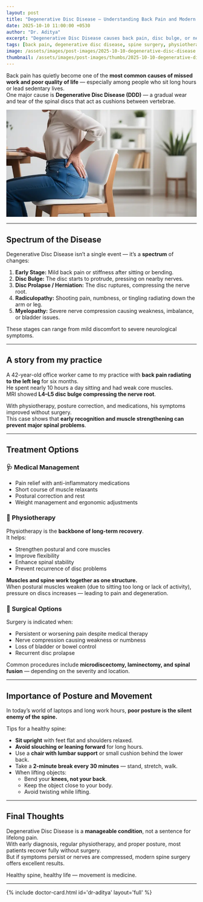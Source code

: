 ```yaml
---
layout: post
title: "Degenerative Disc Disease — Understanding Back Pain and Modern Treatment Options"
date: 2025-10-10 11:00:00 +0530
author: "Dr. Aditya"
excerpt: "Degenerative Disc Disease causes back pain, disc bulge, or nerve compression. Dr. Aditya explains how posture, muscle strength, and lifestyle affect the spine — and when medical, surgical, or physiotherapy treatments are needed."
tags: [back pain, degenerative disc disease, spine surgery, physiotherapy, posture, Dr. Aditya]
image: /assets/images/post-images/2025-10-10-degenerative-disc-disease.webp
thumbnail: /assets/images/post-images/thumbs/2025-10-10-degenerative-disc-disease.webp
---
```


Back pain has quietly become one of the **most common causes of missed work and poor quality of life** — especially among people who sit long hours or lead sedentary lives.  
One major cause is **Degenerative Disc Disease (DDD)** — a gradual wear and tear of the spinal discs that act as cushions between vertebrae.

<!-- inline image (same as cover) -->
![Spine Anatomy — Disc Degeneration and Nerve Compression Illustration](/assets/images/post-images/2025-10-10-degenerative-disc-disease.webp)

---

## Spectrum of the Disease

Degenerative Disc Disease isn’t a single event — it’s a **spectrum** of changes:

1. **Early Stage:** Mild back pain or stiffness after sitting or bending.  
2. **Disc Bulge:** The disc starts to protrude, pressing on nearby nerves.  
3. **Disc Prolapse / Herniation:** The disc ruptures, compressing the nerve root.  
4. **Radiculopathy:** Shooting pain, numbness, or tingling radiating down the arm or leg.  
5. **Myelopathy:** Severe nerve compression causing weakness, imbalance, or bladder issues.

These stages can range from mild discomfort to severe neurological symptoms.

---

## A story from my practice

A 42-year-old office worker came to my practice with **back pain radiating to the left leg** for six months.  
He spent nearly 10 hours a day sitting and had weak core muscles.  
MRI showed **L4–L5 disc bulge compressing the nerve root**.  

With physiotherapy, posture correction, and medications, his symptoms improved without surgery.  
This case shows that **early recognition and muscle strengthening can prevent major spinal problems**.

---

## Treatment Options

### 🩺 Medical Management
- Pain relief with anti-inflammatory medications  
- Short course of muscle relaxants  
- Postural correction and rest  
- Weight management and ergonomic adjustments  

### 💪 Physiotherapy
Physiotherapy is the **backbone of long-term recovery**.  
It helps:
- Strengthen postural and core muscles  
- Improve flexibility  
- Enhance spinal stability  
- Prevent recurrence of disc problems  

**Muscles and spine work together as one structure.**  
When postural muscles weaken (due to sitting too long or lack of activity), pressure on discs increases — leading to pain and degeneration.

### 🧠 Surgical Options
Surgery is indicated when:
- Persistent or worsening pain despite medical therapy  
- Nerve compression causing weakness or numbness  
- Loss of bladder or bowel control  
- Recurrent disc prolapse  

Common procedures include **microdiscectomy, laminectomy, and spinal fusion** — depending on the severity and location.

---

## Importance of Posture and Movement

In today’s world of laptops and long work hours, **poor posture is the silent enemy of the spine.**

Tips for a healthy spine:
- **Sit upright** with feet flat and shoulders relaxed.  
- **Avoid slouching or leaning forward** for long hours.  
- Use a **chair with lumbar support** or small cushion behind the lower back.  
- Take a **2-minute break every 30 minutes** — stand, stretch, walk.  
- When lifting objects:  
  - Bend your **knees, not your back**.  
  - Keep the object close to your body.  
  - Avoid twisting while lifting.

---

## Final Thoughts

Degenerative Disc Disease is a **manageable condition**, not a sentence for lifelong pain.  
With early diagnosis, regular physiotherapy, and proper posture, most patients recover fully without surgery.  
But if symptoms persist or nerves are compressed, modern spine surgery offers excellent results.

Healthy spine, healthy life — movement is medicine.

---

{% include doctor-card.html id='dr-aditya' layout='full' %}
